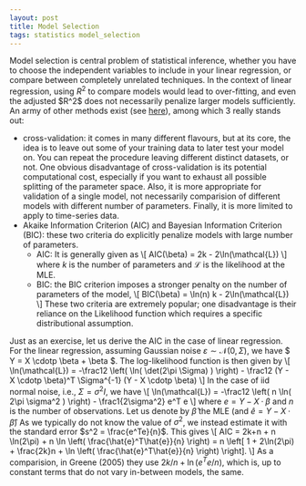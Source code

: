 ```yaml
---
layout: post
title: Model Selection
tags: statistics model_selection
---
```


Model selection is central problem of statistical inference, whether you have to choose the independent variables to include in your linear regression, or compare between completely unrelated techniques.
In the context of linear regression, using $R^2$ to compare models would lead to over-fitting, and even the adjusted \$R^2\$ does not necessarily penalize larger models sufficiently.
An army of other methods exist (see [here](http://www.modelselection.org/model-selection.pdf)), among which 3 really stands out:
* cross-validation: it comes in many different flavours, but at its core, the idea is to leave out some of your training data to later test your model on. You can repeat the procedure leaving different distinct datasets, or not.
One obvious disadvantage of cross-validation is its potential computational cost, especially if you want to exhaust all possible splitting of the parameter space.
Also, it is more appropriate for validation of a single model, not necessarily comparision of different models with different number of parameters.
Finally, it is more limited to apply to time-series data.
* Akaike Information Criterion (AIC) and Bayesian Information Criterion (BIC): these two criteria do explicitly penalize models with large number of parameters.
  * AIC: It is generally given as
  \\[ AIC(\beta) = 2k - 2\ln(\mathcal{L}) \\]
  where $k$ is the number of parameters and $\mathcal{L}$ is the likelihood at the MLE.
  * BIC: the BIC criterion imposes a stronger penalty on the number of parameters of the model,
  \\[ BIC(\beta) = \ln(n) k - 2\ln(\mathcal{L}) \\]
These two criteria are extremely popular; one disadvantage is their reliance on the Likelihood function which requires a specific distributional assumption.


Just as an exercise, let us derive the AIC in the case of linear regression. For the linear regression, assuming Gaussian noise $\varepsilon \sim \mathcal{N}(0, \Sigma)$, we have $ Y = X \cdotp \beta + \beta $.
The log-likelihood function is then given by
\\[ \ln(\mathcal{L}) = -\frac12 \left( \ln( \det(2\pi \Sigma) ) \right) - \frac12 (Y - X \cdotp \beta)^T \Sigma^{-1} (Y - X \cdotp \beta) \\]
In the case of iid normal noise, i.e., $\Sigma = \sigma^2 I$, we have
\\[ \ln(\mathcal{L}) = -\frac12 \left( n \ln( 2\pi \sigma^2 ) \right) - \frac1{2\sigma^2} e^T e \\]
where $e = Y - X \cdotp \beta$ and $n$ is the number of observations. 
Let us denote by $\hat{\beta}$ the MLE (and $\hat{e}=Y-X \cdotp \hat{\beta}$)
As we typically do not know the value of $\sigma^2$, we instead estimate it with the standard error $s^2 = \frac{e^Te}{n}$. This gives
\\[ AIC = 2k+n + n \ln(2\pi) + n \ln \left( \frac{\hat{e}^T\hat{e}}{n} \right) = n \left[ 1 + 2\ln(2\pi) + \frac{2k}n + \ln \left( \frac{\hat{e}^T\hat{e}}{n} \right) \right]. \\]
As a comparision, in Greene (2005) they use $2k/n + \ln(e^Te/n)$, which is, up to constant terms that do not vary in-between models, the same.
